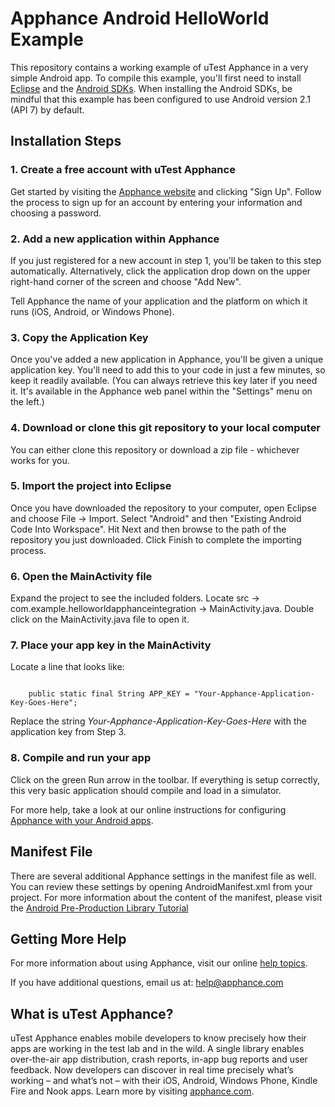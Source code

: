 # Apphance Android HelloWorld Example

This repository contains a working example of uTest Apphance in a very simple Android app. To compile this example, you'll first need to install [Eclipse](http://www.eclipse.org/) and the [Android SDKs](http://developer.android.com/sdk/index.html). When installing the Android SDKs, be mindful that this example has been configured to use Android version 2.1 (API 7) by default. 

## Installation Steps

### 1. Create a free account with uTest Apphance

Get started by visiting the [Apphance website](http://www.apphance.com) and clicking "Sign Up". Follow the process to sign up for an account by entering your information and choosing a password.

### 2. Add a new application within Apphance

If you just registered for a new account in step 1, you'll be taken to this step automatically. Alternatively, click the application drop down on the upper right-hand corner of the screen and choose "Add New".

Tell Apphance the name of your application and the platform on which it runs (iOS, Android, or Windows Phone).

### 3. Copy the Application Key

Once you've added a new application in Apphance, you'll be given a unique application key. You'll need to add this to your code in just a few minutes, so keep it readily available. (You can always retrieve this key later if you need it. It's available in the Apphance web panel within the "Settings" menu on the left.)

### 4. Download or clone this git repository to your local computer

You can either clone this repository or download a zip file - whichever works for you.

### 5. Import the project into Eclipse

Once you have downloaded the repository to your computer, open Eclipse and choose File -> Import. Select "Android" and then "Existing Android Code Into Workspace". Hit Next and then browse to the path of the repository you just downloaded. Click Finish to complete the importing process.

### 6. Open the MainActivity file

Expand the project to see the included folders. Locate src -> com.example.helloworldapphanceintegration -> MainActivity.java. Double click on the MainActivity.java file to open it.

### 7. Place your app key in the MainActivity

Locate a line that looks like:

<code>
	public static final String APP_KEY = "Your-Apphance-Application-Key-Goes-Here";
</code>

Replace the string *Your-Apphance-Application-Key-Goes-Here* with the application key from Step 3.

### 8. Compile and run your app

Click on the green Run arrow in the toolbar. If everything is setup correctly, this very basic application should compile and load in a simulator.

For more help, take a look at our online instructions for configuring [Apphance with your Android apps](http://help.apphance.com/library-installation/android/).

## Manifest File

There are several additional Apphance settings in the manifest file as well. You can review these settings by opening AndroidManifest.xml from your project. For more information about the content of the manifest, please visit the [Android Pre-Production Library Tutorial](http://help.apphance.com/library-installation/android/tutorial-pre-production)

## Getting More Help

For more information about using Apphance, visit our online [help topics](http://help.apphance.com).  

If you have additional questions, email us at: [help@apphance.com](mailto:help@apphance.com)

## What is uTest Apphance?

uTest Apphance enables mobile developers to know precisely how their apps are working in the test lab and in the wild. A single library enables over-the-air app distribution, crash reports, in-app bug reports and user feedback. Now developers can discover in real time precisely what’s working – and what’s not – with their iOS, Android, Windows Phone, Kindle Fire and Nook apps. Learn more by visiting [apphance.com](http://www.apphance.com).